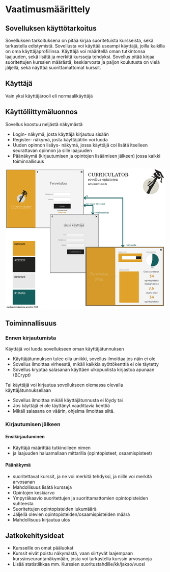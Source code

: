 # Vaatimusmäärittely
## Sovelluksen käyttötarkoitus

Sovelluksen tarkoituksena on pitää kirjaa suoritetuista kursseista, sekä tarkastella edistymistä. Sovellusta voi käyttää useampi käyttäjä, joilla kaikilla on oma käyttäjäprofiilinsa. Käyttäjä voi määritellä oman tutkintonsa laajuuden, sekä lisätä ja merkitä kursseja tehdyksi. Sovellus pitää kirjaa suoritettujen kurssien määrästä, keskiarvosta ja paljon koulutusta on vielä jäljellä, sekä näyttää suorittamattomat kurssit.

## Käyttäjä
Vain yksi käyttäjärooli eli normaalikäyttäjä

## Käyttöliittymäluonnos
Sovellus koostuu neljästä näkymästä
- Login- näkymä, josta käyttäjä kirjautuu sisään
- Register- näkymä, josta käyttäjätilin voi luoda
- Uuden opinnon lisäys- näkymä, jossa käyttäjä coi lisätä itselleen seurattavan opinnon ja sille laajuuden
- Päänäkymä (kirjautumisen ja opintojen lisäämisen jälkeen) jossa kaikki toiminnallisuus

<img src="https://github.com/nothros/ot-harjoitustyo/blob/master/CurriculatorApp/dokumentaatio/kuvat/kayttoliittymaluonnos.png" width="750">

 
## Toiminnallisuus
###  Ennen kirjautumista
Käyttäjä voi luoda sovellukseen oman käyttäjätunnuksen
 -  Käyttäjätunnuksen tulee olla uniikki, sovellus ilmoittaa jos näin ei ole
 -  Sovellus ilmoittaa virheestä, mikäli kaikkia syöttökenttiä ei ole täytetty
 -  Sovellus kryptaa salasanan käyttäen ulkopuolista kirjastoa apunaan (BCrypt)

Tai käyttäjä voi kirjautua sovellukseen olemassa olevalla käyttäjätunnuksellaan
 - Sovellus ilmoittaa mikäli käyttäjätunnusta ei löydy tai 
 - Jos käyttäjä ei ole täyttänyt vaadittavia kenttiä
 - Mikäli salasana on väärin, ohjelma ilmoittaa siitä.

### Kirjautumisen jälkeen
#### Ensikirjautuminen
 - Käyttäjä määrittää tutkinolleen nimen
 - ja laajuuden haluamallaan mittarilla (opintopisteet, osaamispisteet)

#### Päänäkymä
 - suoritettavat kurssit, ja ne voi merkitä tehdyksi, ja niille voi merkitä arvosanan
 - Mahdollisuus lisätä kursseja
 - Opintojen keskiarvo
 - Ympyräkaavio suoritettujen ja suorittamattomien opintopisteiden suhteesta
 - Suoritettujen opintopisteiden lukumäärä
 - Jäljellä olevien opintopisteiden/osaamispisteiden määrä
 - Mahdollisuus kirjautua ulos

## Jatkokehitysideat
- Kursseille on omat pääluokat
- Kurssit eivät poistu näkymästä, vaan siirtyvät laajempaan kurssinseurantanäkymään, josta voi tarkastella kurssin arvosanoja
- Lisää statistiikkaa mm. Kurssien suoritustahdille/kk/jakso/vuosi

